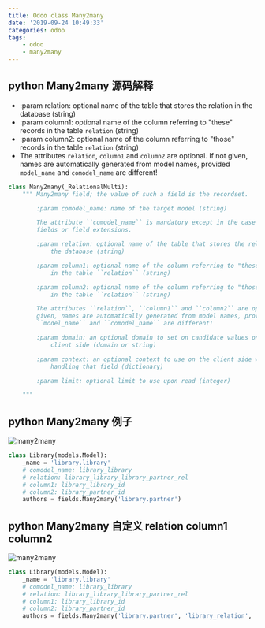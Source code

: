 ```yaml
---
title: Odoo class Many2many
date: '2019-09-24 10:49:33'
categories: odoo
tags:
    - odoo
    - many2many
---
```


## python Many2many 源码解释

- :param relation: optional name of the table that stores the relation in the database (string)
- :param column1: optional name of the column referring to "these" records in the table ``relation`` (string)
- :param column2: optional name of the column referring to "those" records in the table ``relation`` (string)
- The attributes ``relation``, ``column1`` and ``column2`` are optional. If not given, names are automatically generated from model names, provided ``model_name`` and ``comodel_name`` are different!

```python
class Many2many(_RelationalMulti):
    """ Many2many field; the value of such a field is the recordset.

        :param comodel_name: name of the target model (string)

        The attribute ``comodel_name`` is mandatory except in the case of related
        fields or field extensions.

        :param relation: optional name of the table that stores the relation in
            the database (string)

        :param column1: optional name of the column referring to "these" records
            in the table ``relation`` (string)

        :param column2: optional name of the column referring to "those" records
            in the table ``relation`` (string)

        The attributes ``relation``, ``column1`` and ``column2`` are optional. If not
        given, names are automatically generated from model names, provided
        ``model_name`` and ``comodel_name`` are different!

        :param domain: an optional domain to set on candidate values on the
            client side (domain or string)

        :param context: an optional context to use on the client side when
            handling that field (dictionary)

        :param limit: optional limit to use upon read (integer)

    """
```

## python Many2many 例子

![many2many](/imgs/odoo/odoo_class_many2many.png)

```python
class Library(models.Model):
    _name = 'library.library'
    # comodel_name: library_library
    # relation: library_library_library_partner_rel
    # column1: library_library_id
    # column2: library_partner_id
    authors = fields.Many2many('library.partner')
```

## python Many2many 自定义 relation column1 column2

![many2many](/imgs/odoo/odoo_class_many2many_2.png)

```python
class Library(models.Model):
    _name = 'library.library'
    # comodel_name: library_library
    # relation: library_library_library_partner_rel
    # column1: library_library_id
    # column2: library_partner_id
    authors = fields.Many2many('library.partner', 'library_relation', 'relation_library_id', 'relation_partner_id')
```
